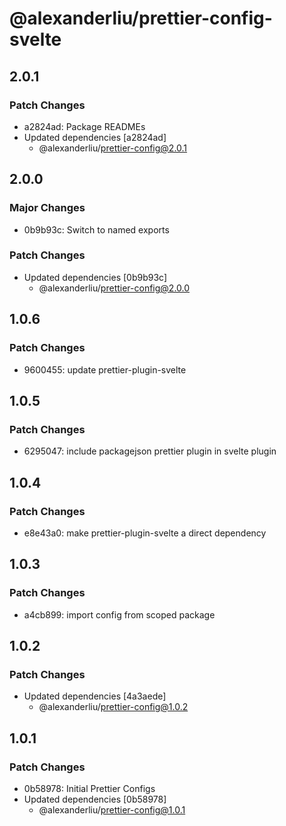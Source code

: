 # @alexanderliu/prettier-config-svelte

## 2.0.1

### Patch Changes

- a2824ad: Package READMEs
- Updated dependencies [a2824ad]
  - @alexanderliu/prettier-config@2.0.1

## 2.0.0

### Major Changes

- 0b9b93c: Switch to named exports

### Patch Changes

- Updated dependencies [0b9b93c]
  - @alexanderliu/prettier-config@2.0.0

## 1.0.6

### Patch Changes

- 9600455: update prettier-plugin-svelte

## 1.0.5

### Patch Changes

- 6295047: include packagejson prettier plugin in svelte plugin

## 1.0.4

### Patch Changes

- e8e43a0: make prettier-plugin-svelte a direct dependency

## 1.0.3

### Patch Changes

- a4cb899: import config from scoped package

## 1.0.2

### Patch Changes

- Updated dependencies [4a3aede]
  - @alexanderliu/prettier-config@1.0.2

## 1.0.1

### Patch Changes

- 0b58978: Initial Prettier Configs
- Updated dependencies [0b58978]
  - @alexanderliu/prettier-config@1.0.1
